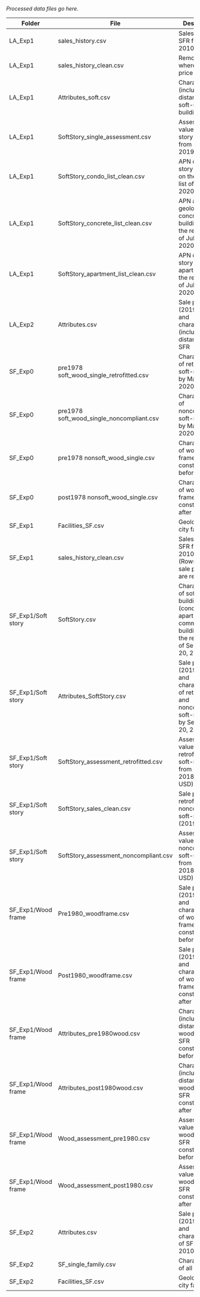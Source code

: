 _Processed data files go here._

|Folder| File| Description| Source|
|------|-----|------------|-------|
|LA_Exp1| sales_history.csv| Sales data for SFR from 2010 to 2019| ATTOM|
|LA_Exp1| sales_history_clean.csv| Remove rows where sale price is 0| ATTOM|
|LA_Exp1| Attributes_soft.csv| Characteristics (including distances) of soft-story buildings| Assessor data|
|LA_Exp1| SoftStory_single_assessment.csv| Assessed value of soft-story condos from 2006 to 2019| Assessor data|
|LA_Exp1| SoftStory_condo_list_clean.csv| APN of soft-story condos on the retrofit list of July 6, 2020| LADBS|
|LA_Exp1| SoftStory_concrete_list_clean.csv| APN and geolocation of concrete buildings on the retrofit list of July 6, 2020| LADBS|
|LA_Exp1| SoftStory_apartment_list_clean.csv| APN of soft-story apartments on the retrofit list of July 6, 2020| LADBS|
|LA_Exp2| Attributes.csv| Sale price (2019 USD) and characteristics (including distances) of SFR| ATTOM|
|SF_Exp0| pre1978 soft_wood_single_retrofitted.csv| Characteristics of retrofitted soft-story SFR by May 16, 2020| Assessor data|
|SF_Exp0| pre1978 soft_wood_single_noncompliant.csv| Characteristics of noncompliant soft-story SFR by May 16, 2020| Assessor data|
|SF_Exp0| pre1978 nonsoft_wood_single.csv| Characteristics of wood-frame SFR constructed before 1978| Assessor data|
|SF_Exp0| post1978 nonsoft_wood_single.csv| Characteristics of wood-frame SFR constructed after 1978| Assessor data|
|SF_Exp1| Facilities_SF.csv| Geolocation of city facilities| |
|SF_Exp1| sales_history_clean.csv| Sales data for SFR from 2010 to 2019 (Rows where sale price is 0 are removed)| ATTOM|
|SF_Exp1/Soft story| SoftStory.csv| Characteristics of soft-story buildings (condos, apartments, commercial buildings) on the retrofit list of September 20, 2020| Assessor data|
|SF_Exp1/Soft story| Attributes_SoftStory.csv| Sale price (2019 USD) and characteristics of retrofitted and noncompliant soft-story SFR by September 20, 2020| Assessor data|
|SF_Exp1/Soft story| SoftStory_assessment_retrofitted.csv| Assessed value for retrofitted soft-story SFR from 2007 to 2018 (2019 USD)| Assessor data|
|SF_Exp1/Soft story| SoftStory_sales_clean.csv| Sale price of retrofitted and noncompliant soft-story SFR (2019 USD)| ATTOM|
|SF_Exp1/Soft story| SoftStory_assessment_noncompliant.csv| Assessed value for noncompliant soft-story SFR from 2007 to 2018 (2019 USD)| Assessor data|
|SF_Exp1/Wood frame| Pre1980_woodframe.csv| Sale price (2019 USD) and characteristics of wood-frame SFR constructed before 1980| |
|SF_Exp1/Wood frame| Post1980_woodframe.csv| Sale price (2019 USD) and characteristics of wood-frame SFR constructed after 1980| |
|SF_Exp1/Wood frame| Attributes_pre1980wood.csv| Characteristics (including distances) of wood-frame SFR constructed before 1980| |
|SF_Exp1/Wood frame| Attributes_post1980wood.csv| Characteristics (including distances) of wood-frame SFR constructed after 1980| |
|SF_Exp1/Wood frame| Wood_assessment_pre1980.csv| Assessed value of wood-frame SFR constructed before 1980| Assessor data|
|SF_Exp1/Wood frame| Wood_assessment_post1980.csv| Assessed value of wood-frame SFR constructed after 1980| Assessor data|
|SF_Exp2| Attributes.csv| Sale price (2019 USD) and characteristics of SFR from 2010 to 2019| |
|SF_Exp2| SF_single_family.csv| Characteristics of all SRF in SF| Assessor data|
|SF_Exp2| Facilities_SF.csv| Geolocation of city facilities| |
